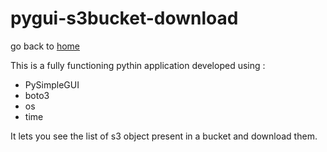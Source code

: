 # pygui-s3bucket-download

go back to [home](https://github.com/ndeepakrao/python/blob/master/README.md)

This is a fully functioning pythin application developed using :

- PySimpleGUI 
- boto3
- os
- time

It lets you see the list of s3 object present in a bucket and download them.
